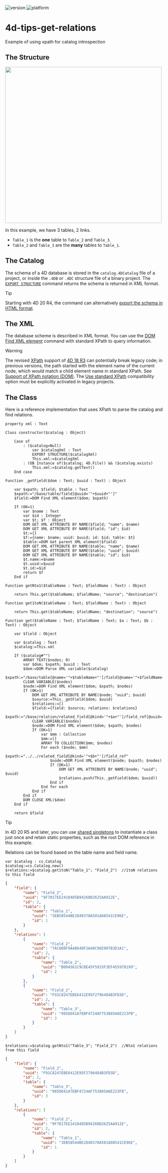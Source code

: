 ![version](https://img.shields.io/badge/version-20%2B-E23089)
![platform](https://img.shields.io/static/v1?label=platform&message=mac-intel%20|%20mac-arm%20|%20win-64&color=blue)

# 4d-tips-get-relations
Example of using xpath for catalog introspection

## The Structure

<img src="https://github.com/user-attachments/assets/b7664198-3478-4b71-8110-a606a2bd8a90" width=500 height=auto />

In this example, we have 3 tables, 2 links.

* `Table_1` is the **one** table to `Table_2` and `Table_3`.
* `Table_2` and `Table_3` are the **many** tables to `Table_1`.

## The Catalog

The schema of a 4D database is stored in the `catalog.4DCatalog` file of a project, or inside the `.4DB` or `.4DC` structure file of a binary project. The [`EXPORT STRUCTURE`](https://developer.4d.com/docs/commands/export-structure) command returns the schema is returned in XML format.

> [!TIP]
> Starting with 4D 20 R4, the command can alternatively [export the schema in HTML format](https://blog.4d.com/structure-definition-export-in-html/).

## The XML

The database scheme is described in XML format. You can use the [DOM Find XML element](https://developer.4d.com/docs/commands/dom-find-xml-element) command with standard XPath to query information.

> [!WARNING]
> The revised [XPath](https://developer.4d.com/docs/commands/dom-set-xml-element-value) support of [4D 18 R3](https://blog.4d.com/enhanced-xpath-support/) can potentially break legacy code; in previous versions, the path started with the element name of the current node, which would match a child element name in standard XPath. See [Support of XPath notation (DOM)](https://doc.4d.com/4Dv20/4D/20.6/Overview-of-XML-DOM-Commands.300-7487227.en.html#4967352). The [Use standard XPath](https://developer.4d.com/docs/settings/compatibility) compatibility option must be explicitly activated in legacy projects.

## The Class

Here is a reference implementation that uses XPath to parse the catalog and find relations.

```4d
property xml : Text

Class constructor($catalog : Object)
	
	Case of 
		: ($catalog=Null)
			var $catalogXml : Text
			EXPORT STRUCTURE($catalogXml)
			This.xml:=$catalogXml
		: (OB Instance of($catalog; 4D.File)) && ($catalog.exists)
			This.xml:=$catalog.getText()
	End case 
	
Function _getField($dom : Text; $uuid : Text) : Object
	
	var $xpath; $field; $table : Text
	$xpath:="/base/table/field[@uuid='"+$uuid+"']"
	$field:=DOM Find XML element($dom; $xpath)
	
	If (OK=1)
		var $name : Text
		var $id : Integer
		var $t; $f : Object
		DOM GET XML ATTRIBUTE BY NAME($field; "name"; $name)
		DOM GET XML ATTRIBUTE BY NAME($field; "id"; $id)
		$t:={}
		$f:={name: $name; uuid: $uuid; id: $id; table: $t}
		$table:=DOM Get parent XML element($field)
		DOM GET XML ATTRIBUTE BY NAME($table; "name"; $name)
		DOM GET XML ATTRIBUTE BY NAME($table; "uuid"; $uuid)
		DOM GET XML ATTRIBUTE BY NAME($table; "id"; $id)
		$t.name:=$name
		$t.uuid:=$uuid
		$t.id:=$id
		return $f
	End if 
	
Function getNto1($tableName : Text; $fieldName : Text) : Object
	
	return This.get($tableName; $fieldName; "source"; "destination")
	
Function get1toN($tableName : Text; $fieldName : Text) : Object
	
	return This.get($tableName; $fieldName; "destination"; "source")
	
Function get($tableName : Text; $fieldName : Text; $a : Text; $b : Text) : Object
	
	var $field : Object
	
	var $catalog : Text
	$catalog:=This.xml
	
	If ($catalog#"")
		ARRAY TEXT($nodes; 0)
		var $dom; $xpath; $uuid : Text
		$dom:=DOM Parse XML variable($catalog)
		$xpath:="/base/table[@name='"+$tableName+"']/field[@name='"+$fieldName+"']"
		CLEAR VARIABLE($nodes)
		$node:=DOM Find XML element($dom; $xpath; $nodes)
		If (OK=1)
			DOM GET XML ATTRIBUTE BY NAME($node; "uuid"; $uuid)
			$source:=This._getField($dom; $uuid)
			$relations:=[]
			$field:={field: $source; relations: $relations}
			$xpath:="/base/relation/related_field[@kind='"+$a+"']/field_ref[@uuid='"+$uuid+"']"
			CLEAR VARIABLE($nodes)
			$node:=DOM Find XML element($dom; $xpath; $nodes)
			If (OK=1)
				var $mm : Collection
				$mm:=[]
				ARRAY TO COLLECTION($mm; $nodes)
				For each ($node; $mm)
					$xpath:="../../related_field[@kind='"+$b+"']/field_ref"
					$node:=DOM Find XML element($node; $xpath; $nodes)
					If (OK=1)
						DOM GET XML ATTRIBUTE BY NAME($node; "uuid"; $uuid)
						$relations.push(This._getField($dom; $uuid))
					End if 
				End for each 
			End if 
		End if 
		DOM CLOSE XML($dom)
	End if 
	
	return $field
```

> [!TIP]
> In 4D 20 R5 and later, you can use [shared singletons](https://blog.4d.com/singletons-in-4d/) to instantiate a class just once and retain static properties, such as the root DOM reference in this example. 

Relations can be found based on the table name and field name.

```4d
var $catalog : cs.Catalog
$catalog:=cs.Catalog.new()
$relations:=$catalog.get1toN("Table_1"; "Field_2")  //1toN relations to this field
```

```json
{
	"field": {
		"name": "Field_2",
		"uuid": "9F7017EE2410485B94260D2625AA912E",
		"id": 2,
		"table": {
			"name": "Table_1",
			"uuid": "3EB58544BE2840378A501A88541CE96E",
			"id": 1
		}
	},
	"relations": [
		{
			"name": "Field_2",
			"uuid": "7AC800F9A48640F2A40C96E907B3D1A1",
			"id": 2,
			"table": {
				"name": "Table_2",
				"uuid": "B094561C9C8E45F5933F3EF455978199",
				"id": 2
			}
		},
		{
			"name": "Field_2",
			"uuid": "F91C8247EBE6412E95F2796484B3FD3D",
			"id": 2,
			"table": {
				"name": "Table_3",
				"uuid": "985DD41A7EBF4724AF753885A6E223FB",
				"id": 3
			}
		}
	]
}
```

```4d
$relations:=$catalog.getNto1("Table_3"; "Field_2")  //Nto1 relations from this field
```

```json
{
	"field": {
		"name": "Field_2",
		"uuid": "F91C8247EBE6412E95F2796484B3FD3D",
		"id": 2,
		"table": {
			"name": "Table_3",
			"uuid": "985DD41A7EBF4724AF753885A6E223FB",
			"id": 3
		}
	},
	"relations": [
		{
			"name": "Field_2",
			"uuid": "9F7017EE2410485B94260D2625AA912E",
			"id": 2,
			"table": {
				"name": "Table_1",
				"uuid": "3EB58544BE2840378A501A88541CE96E",
				"id": 1
			}
		}
	]
}
```
